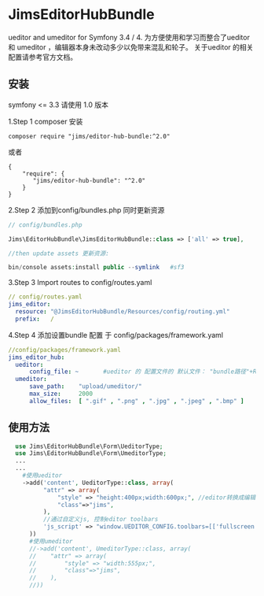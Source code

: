 # JimsEditorHubBundle
 ueditor and umeditor for Symfony 3.4 / 4. 为方便使用和学习而整合了ueditor 和 umeditor ，编辑器本身未改动多少以免带来混乱和轮子。 关于ueditor 的相关配置请参考官方文档。
 
## 安装

 symfony <= 3.3 请使用 1.0 版本

  1.Step 1 composer 安装
  ```
  composer require "jims/editor-hub-bundle:^2.0"
  ```
  或者
  ```
  {
      "require": {
         "jims/editor-hub-bundle": "^2.0"
      }
  }
  
  ```
  2.Step 2 添加到config/bundles.php  同时更新资源
  ```php
  // config/bundles.php

  Jims\EditorHubBundle\JimsEditorHubBundle::class => ['all' => true],
  
  //then update assets 更新资源:

  bin/console assets:install public --symlink   #sf3
  ```
  3.Step 3 Import routes to config/routes.yaml
  ```yml
  // config/routes.yaml
  jims_editor:
    resource: "@JimsEditorHubBundle/Resources/config/routing.yml"
    prefix:   /
  ```

  4.Step 4 添加设置bundle 配置 于 config/packages/framework.yaml
  ```yml
  //config/packages/framework.yaml
  jims_editor_hub:
    ueditor:
        config_file: ~       #ueditor 的 配置文件的 默认文件： "bundle路径"+Resources/config/config.json
    umeditor:
        save_path:    "upload/umeditor/"                                  #存储文件夹
        max_size:     2000                                                #允许的文件最大尺寸，单位KB
        allow_files:  [ ".gif" , ".png" , ".jpg" , ".jpeg" , ".bmp" ]     #允许的文件格式
  ```
## 使用方法
  ```php
    use Jims\EditorHubBundle\Form\UeditorType;
    use Jims\EditorHubBundle\Form\UmeditorType;
    ...
    ...
      #使用ueditor
      ->add('content', UeditorType::class, array(
            "attr" => array(
                "style" => "height:400px;width:600px;", //editor转换成编辑器编辑空间尺寸
                "class"=>"jims",
            ),
            //通过自定义js, 控制editor toolbars
            'js_script' => "window.UEDITOR_CONFIG.toolbars=[['fullscreen', 'source', 'undo', 'redo', 'bold']]",
        ))
        #使用umeditor
        //->add('content', UmeditorType::class, array(
        //    "attr" => array(
        //        "style" => "width:555px;",
        //        "class"=>"jims",
        //    ),
        //))
  ```
  
 
